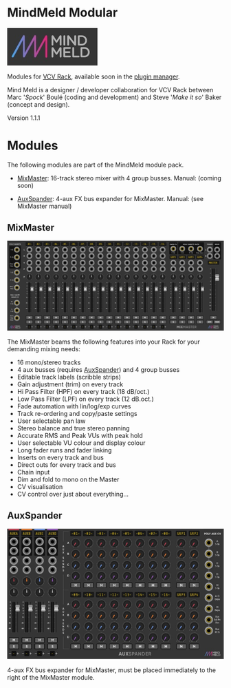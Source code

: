 # MindMeld Modular
![IM](res/img/Blank.jpg)

Modules for [VCV Rack](https://vcvrack.com), available soon in the [plugin manager](https://vcvrack.com/plugins.html). 

Mind Meld is a designer / developer collaboration for VCV Rack between Marc '_Spock_' Boulé (coding and development) and Steve '_Make it so_' Baker (concept and design). 

Version 1.1.1

[//]: # (!!!!!UPDATE VERSION NUMBER IN PLUGIN.JSON ALSO!!!!!   120% Zoom for jpgs)


# Modules <a id="modules"></a>

The following modules are part of the MindMeld module pack.

* [MixMaster](#mixmaster): 16-track stereo mixer with 4 group busses. Manual: (coming soon)

* [AuxSpander](#auxspander): 4-aux FX bus expander for MixMaster. Manual: (see MixMaster manual)


## MixMaster <a id="mixmaster"></a>

![IM](res/img/MixMaster.jpg)

The MixMaster beams the following features into your Rack for your demanding mixing needs:

* 16 mono/stereo tracks
* 4 aux busses (requires [AuxSpander](#auxspander)) and 4 group busses
* Editable track labels (scribble strips)
* Gain adjustment (trim) on every track 
* Hi Pass Filter (HPF) on every track (18 dB/oct.)
* Low Pass Filter (LPF) on every track (12 dB.oct.)
* Fade automation with lin/log/exp curves
* Track re-ordering and copy/paste settings
* User selectable pan law
* Stereo balance and true stereo panning
* Accurate RMS and Peak VUs with peak hold
* User selectable VU colour and display colour
* Long fader runs and fader linking
* Inserts on every track and bus
* Direct outs for every track and bus
* Chain input
* Dim and fold to mono on the Master
* CV visualisation
* CV control over just about everything...


## AuxSpander <a id="auxspander"></a>

![IM](res/img/Auxspander.jpg)

4-aux FX bus expander for MixMaster, must be placed immediately to the right of the MixMaster module.

